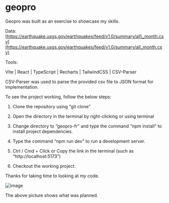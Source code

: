# geopro

Geopro was built as an exercise to showcase my skills.

Data: [https://earthquake.usgs.gov/earthquakes/feed/v1.0/summary/all\_month.csv](https://earthquake.usgs.gov/earthquakes/feed/v1.0/summary/all_month.csv)

Tools:

Vite | React | TypeScript | Recharts | TailwindCSS | CSV-Parser

CSV-Parser was used to parse the provided csv file to JSON format for implementation.

To see the project working, follow the below steps:

1.  Clone the repository using “git clone”
    
2.  Open the directory in the terminal by right-clicking or using terminal
    
3.  Change directory to “geopro-fr” and type the command “npm install” to install project dependencies.
    
4.  Type the command “npm run dev” to run a development server.
    
5.  Ctrl / Cmd + Click or Copy the link in the terminal (such as “http://localhost:5173”)
    
6.  Checkout the working project.
    

Thanks for taking time to looking at my code.

![image](https://github.com/user-attachments/assets/a224ad10-343c-49d3-aa43-3fa367b352d4)

The above picture shows what was planned.
